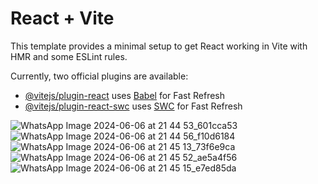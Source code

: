 # React + Vite

This template provides a minimal setup to get React working in Vite with HMR and some ESLint rules.

Currently, two official plugins are available:

- [@vitejs/plugin-react](https://github.com/vitejs/vite-plugin-react/blob/main/packages/plugin-react/README.md) uses [Babel](https://babeljs.io/) for Fast Refresh
- [@vitejs/plugin-react-swc](https://github.com/vitejs/vite-plugin-react-swc) uses [SWC](https://swc.rs/) for Fast Refresh


![WhatsApp Image 2024-06-06 at 21 44 53_601cca53](https://github.com/user-attachments/assets/5b282853-bce1-4bbb-bfd0-d16a867944fa)
![WhatsApp Image 2024-06-06 at 21 44 56_f10d6184](https://github.com/user-attachments/assets/118ff561-a98f-4ba0-a2bf-7da02689fdb2)
![WhatsApp Image 2024-06-06 at 21 45 13_73f6e9ca](https://github.com/user-attachments/assets/c636e7d2-307d-4f23-b08c-d3c9c98cb6f8)
![WhatsApp Image 2024-06-06 at 21 45 52_ae5a4f56](https://github.com/user-attachments/assets/76e391ba-23b7-4ef4-bfc7-d3ee22a373e3)
![WhatsApp Image 2024-06-06 at 21 45 15_e7ed85da](https://github.com/user-attachments/assets/4b149ee2-6b4a-406d-b9a9-46e9c5d07e79)

